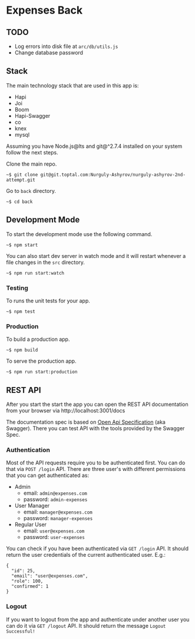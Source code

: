 Expenses Back
=============

## TODO
- Log errors into disk file at `arc/db/utils.js`
- Change database password

## Stack
The main technology stack that are used in this app is:
- Hapi
- Joi
- Boom
- Hapi-Swagger
- co
- knex
- mysql

Assuming you have Node.js@lts and git@^2.7.4 installed on
your system follow the next steps.

Clone the main repo.
```
~$ git clone git@git.toptal.com:Nurguly-Ashyrov/nurguly-ashyrov-2nd-attempt.git
```
Go to `back` directory.
```
~$ cd back
```
## Development Mode
To start the development mode use the following command.
```
~$ npm start
```
You can also start dev server in watch mode and it will restart whenever a file
changes in the `src` directory.
```
~$ npm run start:watch
```
### Testing
To runs the unit tests for your app.
```
~$ npm test
```

### Production
To build a production app.
```
~$ npm build
```
To serve the production app.
```
~$ npm run start:production
```

## REST API
After you start the start the app you can open the REST API documentation from
your browser via http://localhost:3001/docs

The documentation spec is based on [Open Api Specification][openapi] (aka Swagger).
There you can test API with the tools provided by the Swagger Spec.

### Authentication
Most of the API requests require you to be authenticated first. You can do that
via `POST /login` API. There are three user's with different permissions that
you can get authenticated as:
- Admin
  - email: `admin@expenses.com`
  - password: `admin-expenses`
- User Manager
  - email: `manager@expenses.com`
  - password: `manager-expenses`
- Regular User
  - email: `user@expenses.com`
  - password: `user-expenses`

You can check if you have been authenticated via `GET /login` API. It should
return the user credentials of the current authenticated user. E.g.:
```
{
  "id": 25,
  "email": "user@expenses.com",
  "role": 100,
  "confirmed": 1
}
```

### Logout
If you want to logout from the app and authenticate under another user you can
do it via `GET /logout` API. It should return the message `Logout Successful!`


[openapi]: https://www.openapis.org/
